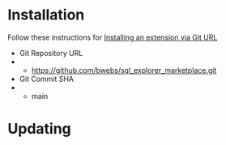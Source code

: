 # Installation

Follow these instructions for [Installing an extension via Git URL](https://cloud.google.com/looker/docs/marketplace#installing_a_tool_from_a_git_url)

- Git Repository URL
- - https://github.com/bwebs/sql_explorer_marketplace.git
- Git Commit SHA
- - main

# Updating
